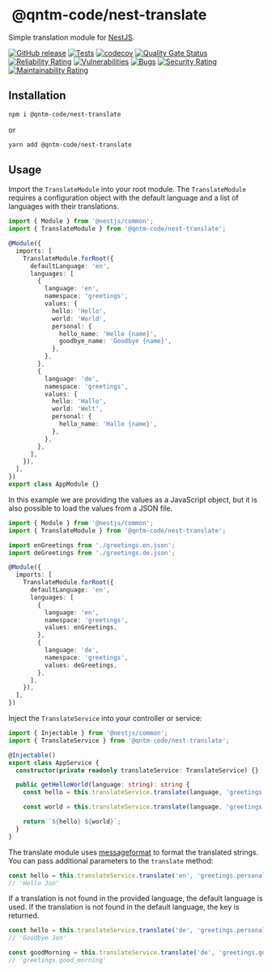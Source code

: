 #  @qntm-code/nest-translate

Simple translation module for [NestJS](https://nestjs.com/).

[![GitHub release](https://img.shields.io/github/release/bameyrick/nest-translate.svg)](https://github.com/bameyrick/nest-translate/releases)
[![Tests](https://github.com/bameyrick/nest-translate/actions/workflows/tests.yml/badge.svg)](https://github.com/bameyrick/nest-translate/actions/workflows/tests.yml)
[![codecov](https://codecov.io/gh/bameyrick/nest-translate/branch/main/graph/badge.svg)](https://codecov.io/gh/bameyrick/nest-translate)
[![Quality Gate Status](https://sonarcloud.io/api/project_badges/measure?project=bameyrick_nest-translate&metric=alert_status)](https://sonarcloud.io/summary/new_code?id=bameyrick_nest-translate)
[![Reliability Rating](https://sonarcloud.io/api/project_badges/measure?project=bameyrick_nest-translate&metric=reliability_rating)](https://sonarcloud.io/summary/new_code?id=bameyrick_nest-translate)
[![Vulnerabilities](https://sonarcloud.io/api/project_badges/measure?project=bameyrick_nest-translate&metric=vulnerabilities)](https://sonarcloud.io/summary/new_code?id=bameyrick_nest-translate)
[![Bugs](https://sonarcloud.io/api/project_badges/measure?project=bameyrick_nest-translate&metric=bugs)](https://sonarcloud.io/summary/new_code?id=bameyrick_nest-translate)
[![Security Rating](https://sonarcloud.io/api/project_badges/measure?project=bameyrick_nest-translate&metric=security_rating)](https://sonarcloud.io/summary/new_code?id=bameyrick_nest-translate)
[![Maintainability Rating](https://sonarcloud.io/api/project_badges/measure?project=bameyrick_nest-translate&metric=sqale_rating)](https://sonarcloud.io/summary/new_code?id=bameyrick_nest-translate)

## Installation

```bash
npm i @qntm-code/nest-translate
```

or

```bash
yarn add @qntm-code/nest-translate
```

## Usage

Import the `TranslateModule` into your root module. The `TranslateModule` requires a configuration object with the default language and a list of languages with their translations.

```typescript
import { Module } from '@nestjs/common';
import { TranslateModule } from '@qntm-code/nest-translate';

@Module({
  imports: [
    TranslateModule.forRoot({
      defaultLanguage: 'en',
      languages: [
        {
          language: 'en',
          namespace: 'greetings',
          values: {
            hello: 'Hello',
            world: 'World',
            personal: {
              hello_name: 'Hello {name}',
              goodbye_name: 'Goodbye {name}',
            },
          },
        },
        {
          language: 'de',
          namespace: 'greetings',
          values: {
            hello: 'Hallo',
            world: 'Welt',
            personal: {
              hello_name: 'Hallo {name}',
            },
          },
        },
      ],
    }),
  ],
})
export class AppModule {}
```

In this example we are providing the values as a JavaScript object, but it is also possible to load the values from a JSON file.

```typescript
import { Module } from '@nestjs/common';
import { TranslateModule } from '@qntm-code/nest-translate';

import enGreetings from './greetings.en.json';
import deGreetings from './greetings.de.json';

@Module({
  imports: [
    TranslateModule.forRoot({
      defaultLanguage: 'en',
      languages: [
        {
          language: 'en',
          namespace: 'greetings',
          values: enGreetings,
        },
        {
          language: 'de',
          namespace: 'greetings',
          values: deGreetings,
        },
      ],
    }),
  ],
})
```

Inject the `TranslateService` into your controller or service:

```typescript
import { Injectable } from '@nestjs/common';
import { TranslateService } from '@qntm-code/nest-translate';

@Injectable()
export class AppService {
  constructor(private readonly translateService: TranslateService) {}

  public getHelloWorld(language: string): string {
    const hello = this.translateService.translate(language, 'greetings.hello');

    const world = this.translateService.translate(language, 'greetings.world');

    return `${hello} ${world}`;
  }
}
```

The translate module uses [messageformat](https://messageformat.github.io/) to format the translated strings. You can pass additional parameters to the `translate` method:

```typescript
const hello = this.translateService.translate('en', 'greetings.personal.hello_name', { name: 'John' });
// 'Hello Jon'
```

If a translation is not found in the provided language, the default language is used. If the translation is not found in the default language, the key is returned.

```typescript
const hello = this.translateService.translate('de', 'greetings.personal.goodbye_name', { name: 'John' });
// 'Goodbye Jon'

const goodMorning = this.translateService.translate('de', 'greetings.good_morning');
// 'greetings.good_morning'
```
